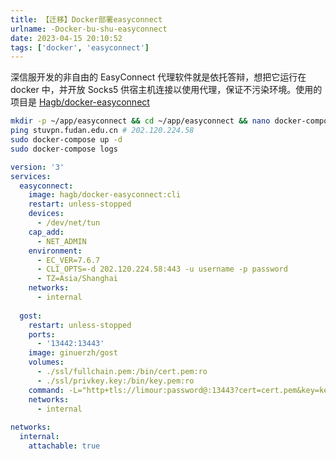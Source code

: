 ```yaml
---
title: 【迁移】Docker部署easyconnect
urlname: -Docker-bu-shu-easyconnect
date: 2023-04-15 20:10:52
tags: ['docker', 'easyconnect']
---
```

深信服开发的非自由的 EasyConnect 代理软件就是依托答辩，想把它运行在 docker 中，并开放 Socks5 供宿主机连接以使用代理，保证不污染环境。使用的项目是 [Hagb/docker-easyconnect](https://github.com/Hagb/docker-easyconnect)
```bash
mkdir -p ~/app/easyconnect && cd ~/app/easyconnect && nano docker-compose.yml
ping stuvpn.fudan.edu.cn # 202.120.224.58
sudo docker-compose up -d
sudo docker-compose logs
```
```yml
version: '3'
services:
  easyconnect:
    image: hagb/docker-easyconnect:cli
    restart: unless-stopped
    devices:
      - /dev/net/tun
    cap_add:
      - NET_ADMIN
    environment:
      - EC_VER=7.6.7
      - CLI_OPTS=-d 202.120.224.58:443 -u username -p password
      - TZ=Asia/Shanghai
    networks:
      - internal
 
  gost:
    restart: unless-stopped
    ports:
      - '13442:13443'
    image: ginuerzh/gost
    volumes:
      - ./ssl/fullchain.pem:/bin/cert.pem:ro
      - ./ssl/privkey.key:/bin/key.pem:ro
    command: -L="http+tls://limour:password@:13443?cert=cert.pem&key=key.pem&probe_resist=code:400&knock=www.library.fudan.edu.cn" -F="socks5://easyconnect:1080"
    networks:
      - internal
 
networks:
  internal:
    attachable: true
```
